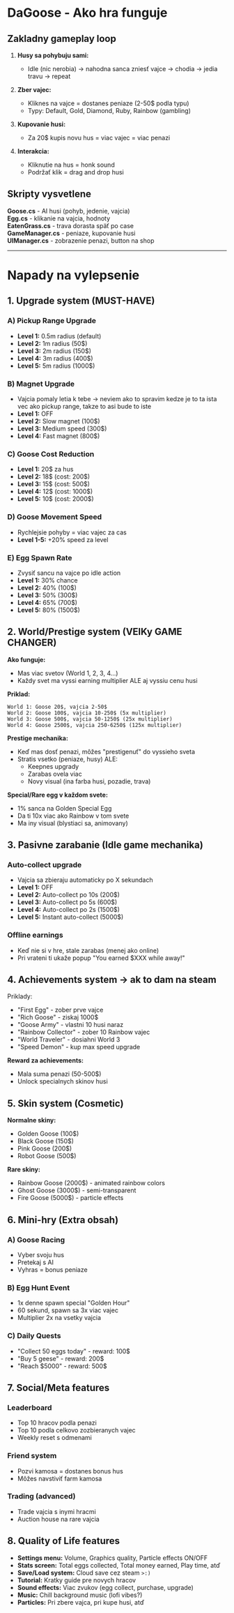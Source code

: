 # DaGoose - Ako hra funguje

## Zakladny gameplay loop

1. **Husy sa pohybuju sami:**
   - Idle (nic nerobia) -> nahodna sanca zniesť vajce -> chodia -> jedia travu -> repeat
   
2. **Zber vajec:**
   - Kliknes na vajce = dostanes peniaze (2-50$ podla typu)
   - Typy: Default, Gold, Diamond, Ruby, Rainbow (gambling)

3. **Kupovanie husi:**
   - Za 20$ kupis novu hus = viac vajec = viac penazi

4. **Interakcia:**
   - Kliknutie na hus = honk sound
   - Podržať klik = drag and drop husi

## Skripty vysvetlene

**Goose.cs** - AI husi (pohyb, jedenie, vajcia)  
**Egg.cs** - klikanie na vajcia, hodnoty  
**EatenGrass.cs** - trava dorasta späť po case  
**GameManager.cs** - peniaze, kupovanie husi  
**UIManager.cs** - zobrazenie penazi, button na shop

---

# Napady na vylepsenie

## 1. Upgrade system (MUST-HAVE)

### A) Pickup Range Upgrade
- **Level 1:** 0.5m radius (default)
- **Level 2:** 1m radius (50$)
- **Level 3:** 2m radius (150$)
- **Level 4:** 3m radius (400$)
- **Level 5:** 5m radius (1000$)

### B) Magnet Upgrade
- Vajcia pomaly letia k tebe -> neviem ako to spravim kedze je to ta ista vec ako pickup range, takze to asi bude to iste
- **Level 1:** OFF
- **Level 2:** Slow magnet (100$)
- **Level 3:** Medium speed (300$)
- **Level 4:** Fast magnet (800$)

### C) Goose Cost Reduction
- **Level 1:** 20$ za hus
- **Level 2:** 18$ (cost: 200$)
- **Level 3:** 15$ (cost: 500$)
- **Level 4:** 12$ (cost: 1000$)
- **Level 5:** 10$ (cost: 2000$)

### D) Goose Movement Speed
- Rychlejsie pohyby = viac vajec za cas
- **Level 1-5:** +20% speed za level

### E) Egg Spawn Rate
- Zvysiť sancu na vajce po idle action
- **Level 1:** 30% chance
- **Level 2:** 40% (100$)
- **Level 3:** 50% (300$)
- **Level 4:** 65% (700$)
- **Level 5:** 80% (1500$)

## 2. World/Prestige system (VElKy GAME CHANGER)

**Ako funguje:**
- Mas viac svetov (World 1, 2, 3, 4...)
- Každy svet ma vyssi earning multiplier ALE aj vyssiu cenu husi

**Priklad:**
```
World 1: Goose 20$, vajcia 2-50$
World 2: Goose 100$, vajcia 10-250$ (5x multiplier)
World 3: Goose 500$, vajcia 50-1250$ (25x multiplier)
World 4: Goose 2500$, vajcia 250-6250$ (125x multiplier)
```

**Prestige mechanika:**
- Keď mas dosť penazi, môžes "prestigenuť" do vyssieho sveta
- Stratis vsetko (peniaze, husy) ALE:
  - Keepnes upgrady
  - Zarabas ovela viac
  - Novy visual (ina farba husi, pozadie, trava)

**Special/Rare egg v každom svete:**
- 1% sanca na Golden Special Egg
- Da ti 10x viac ako Rainbow v tom svete
- Ma iny visual (blystiaci sa, animovany)

## 3. Pasivne zarabanie (Idle game mechanika)

### Auto-collect upgrade
- Vajcia sa zbieraju automaticky po X sekundach
- **Level 1:** OFF
- **Level 2:** Auto-collect po 10s (200$)
- **Level 3:** Auto-collect po 5s (600$)
- **Level 4:** Auto-collect po 2s (1500$)
- **Level 5:** Instant auto-collect (5000$)

### Offline earnings
- Keď nie si v hre, stale zarabas (menej ako online)
- Pri vrateni ti ukaže popup "You earned $XXX while away!"

## 4. Achievements system -> ak to dam na steam

Priklady:
- "First Egg" - zober prve vajce
- "Rich Goose" - ziskaj 1000$
- "Goose Army" - vlastni 10 husi naraz
- "Rainbow Collector" - zober 10 Rainbow vajec
- "World Traveler" - dosiahni World 3
- "Speed Demon" - kup max speed upgrade

**Reward za achievements:**
- Mala suma penazi (50-500$)
- Unlock specialnych skinov husi

## 5. Skin system (Cosmetic)

**Normalne skiny:**
- Golden Goose (100$)
- Black Goose (150$)
- Pink Goose (200$)
- Robot Goose (500$)

**Rare skiny:**
- Rainbow Goose (2000$) - animated rainbow colors
- Ghost Goose (3000$) - semi-transparent
- Fire Goose (5000$) - particle effects

## 6. Mini-hry (Extra obsah)

### A) Goose Racing
- Vyber svoju hus
- Pretekaj s AI
- Vyhras = bonus peniaze

### B) Egg Hunt Event
- 1x denne spawn special "Golden Hour"
- 60 sekund, spawn sa 3x viac vajec
- Multiplier 2x na vsetky vajcia

### C) Daily Quests
- "Collect 50 eggs today" - reward: 100$
- "Buy 5 geese" - reward: 200$
- "Reach $5000" - reward: 500$

## 7. Social/Meta features

### Leaderboard
- Top 10 hracov podla penazi
- Top 10 podla celkovo zozbieranych vajec
- Weekly reset s odmenami

### Friend system
- Pozvi kamosa = dostanes bonus hus
- Môžes navstiviť farm kamosa

### Trading (advanced)
- Trade vajcia s inymi hracmi
- Auction house na rare vajcia

## 8. Quality of Life features

- **Settings menu:** Volume, Graphics quality, Particle effects ON/OFF
- **Stats screen:** Total eggs collected, Total money earned, Play time, atď
- **Save/Load system:** Cloud save cez steam `>:)`
- **Tutorial:** Kratky guide pre novych hracov
- **Sound effects:** Viac zvukov (egg collect, purchase, upgrade)
- **Music:** Chill background music (lofi vibes?)
- **Particles:** Pri zbere vajca, pri kupe husi, atď
